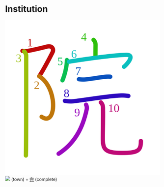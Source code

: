 # Institution
![9662](../kanji-colorize/9662.svg)
![](http://www.kanjidamage.com/assets/radsmall/town-5b6cedad9082f836d90ce4150a4c12639ea53c5e5b033e84df6ee78a96d1dddb.jpg) (town) + [完](完.md) (complete) 